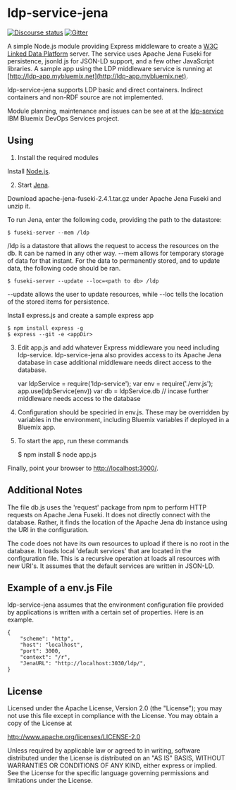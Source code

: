 # ldp-service-jena

[![Discourse status](https://img.shields.io/discourse/https/meta.discourse.org/status.svg)](https://forum.open-services.net/)
[![Gitter](https://img.shields.io/gitter/room/nwjs/nw.js.svg)](https://gitter.im/OSLC/chat)

A simple Node.js module providing Express middleware to create a [W3C Linked Data Platform](http://www.w3.org/2012/ldp) server. The service uses Apache Jena Fuseki for persistence, jsonld.js for JSON-LD support, and a few other JavaScript libraries.  A sample app using the LDP middleware service is running at [http://ldp-app.mybluemix.net](http://ldp-app.mybluemix.net).

ldp-service-jena supports LDP basic and direct containers. Indirect
containers and non-RDF source are not implemented.


Module planning, maintenance and issues can be see at at the [ldp-service](https://hub.jazz.net/project/jamsden/ldp-service/overview) IBM Bluemix DevOps Services project.


## Using

1) Install the required modules

Install [Node.js](http://nodejs.org). 

2) Start [Jena](https://jena.apache.org/download/index.cgi). 

Download apache-jena-fuseki-2.4.1.tar.gz under Apache Jena Fuseki and unzip it.

To run Jena, enter the following code, providing the path to the datastore:

	$ fuseki-server --mem /ldp

/ldp is a datastore that allows the request to access the resources on the db. It can be named in any other way. --mem allows for temporary storage of data
for that instant. For the data to permanently stored, and to update data, the following code should be ran.

	$ fuseki-server --update --loc=<path to db> /ldp

--update allows the user to update resources, while --loc tells the location of the stored items for persistence.

Install express.js and create a sample express app

	$ npm install express -g
	$ express --git -e <appDir>

3) Edit app.js and add whatever Express middleware you need including ldp-service. ldp-service-jena also provides access to its Apache Jena database in case additional middleware needs direct access to the database.

	var ldpService = require('ldp-service');
	var env = require('./env.js');
	app.use(ldpService(env))
	var db = ldpService.db // incase further middleware needs access to the database

4) Configuration should be speciried in env.js. These may be overridden by variables in the environment, including Bluemix variables if deployed in a Bluemix app.

4) To start the app, run these commands

    $ npm install
    $ node app.js

Finally, point your browser to
[http://localhost:3000/](http://localhost:3000/).


## Additional Notes

The file db.js uses the 'request' package from npm to perform HTTP requests on Apache Jena Fuseki. It does not directly connect with the database. Rather, it
finds the location of the Apache Jena db instance using the URI in the configuration.

The code does not have its own resources to upload if there is no root in the database. It loads local 'default services' that are located in the configuration
file. This is a recursive operation at loads all resources with new URI's. It assumes that the default services are written in JSON-LD.


## Example of a env.js File

ldp-service-jena assumes that the environment configuration file provided by applications is written with a certain set of properties. Here is an example.

    {
		"scheme": "http",
		"host": "localhost",
		"port": 3000,
		"context": "/r",
		"JenaURL": "http://localhost:3030/ldp/",
    }


## License

Licensed under the Apache License, Version 2.0 (the "License"); you may not use this file except in compliance with the License. You may obtain a copy of the License at

   http://www.apache.org/licenses/LICENSE-2.0

Unless required by applicable law or agreed to in writing, software distributed under the License is distributed on an "AS IS" BASIS, WITHOUT WARRANTIES OR CONDITIONS OF ANY KIND, either express or implied.
See the License for the specific language governing permissions and limitations under the License.
